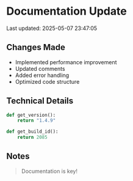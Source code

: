 # Documentation Update

Last updated: 2025-05-07 23:47:05

## Changes Made
- Implemented performance improvement
- Updated comments
- Added error handling
- Optimized code structure

## Technical Details
```python
def get_version():
    return "1.4.9"

def get_build_id():
    return 2085
```

## Notes
> Documentation is key!
